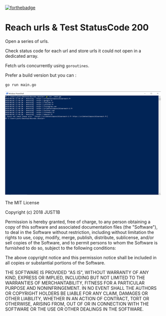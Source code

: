 [![forthebadge](https://forthebadge.com/images/badges/made-with-go.svg)](https://forthebadge.com)

# Reach urls & Test StatusCode 200

Open a series of urls.

Check status code for each url and store urls it could not
open in a dedicated array.

Fetch urls concurrently using `goroutines`.

Prefer a build version but you can :

    go run main.go


![index](https://github.com/Just1B/Golang_Reacher/raw/master/screen/screen.png)

The MIT License

Copyright (c) 2018 JUST1B

Permission is hereby granted, free of charge, to any person obtaining a copy
of this software and associated documentation files (the "Software"), to deal
in the Software without restriction, including without limitation the rights
to use, copy, modify, merge, publish, distribute, sublicense, and/or sell
copies of the Software, and to permit persons to whom the Software is
furnished to do so, subject to the following conditions:

The above copyright notice and this permission notice shall be included in
all copies or substantial portions of the Software.

THE SOFTWARE IS PROVIDED "AS IS", WITHOUT WARRANTY OF ANY KIND, EXPRESS OR
IMPLIED, INCLUDING BUT NOT LIMITED TO THE WARRANTIES OF MERCHANTABILITY,
FITNESS FOR A PARTICULAR PURPOSE AND NONINFRINGEMENT. IN NO EVENT SHALL THE
AUTHORS OR COPYRIGHT HOLDERS BE LIABLE FOR ANY CLAIM, DAMAGES OR OTHER
LIABILITY, WHETHER IN AN ACTION OF CONTRACT, TORT OR OTHERWISE, ARISING FROM,
OUT OF OR IN CONNECTION WITH THE SOFTWARE OR THE USE OR OTHER DEALINGS IN
THE SOFTWARE.
